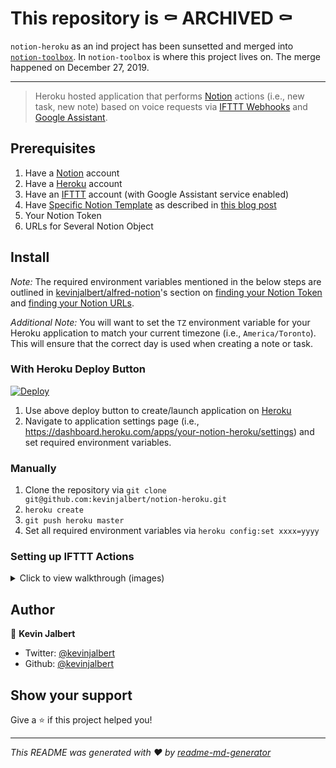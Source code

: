 # This repository is ⚰️ ARCHIVED ⚰️

`notion-heroku` as an ind project has been sunsetted and merged into [`notion-toolbox`](https://github.com/kevinjalbert/notion-toolbox). In `notion-toolbox` is where this project lives on. The merge happened on December 27, 2019.

---

> Heroku hosted application that performs [Notion](https://www.notion.so/) actions (i.e., new task, new note) based on voice requests via [IFTTT Webhooks](https://ifttt.com/maker_webhooks) and [Google Assistant](https://ifttt.com/google_assistant).

## Prerequisites

1. Have a [Notion](https://www.notion.so/) account
2. Have a [Heroku](https://heroku.com/) account
3. Have an [IFTTT](https://ifttt.com/) account (with Google Assistant service enabled)
4. Have [Specific Notion Template](https://www.notion.so/Week-Template-0a7ac4d03082417c929176b5ea1df07e) as described in [this blog post](https://kevinjalbert.com/my-weekly-notion-setup/)
5. Your Notion Token
6. URLs for Several Notion Object

## Install

_Note:_ The required environment variables mentioned in the below steps are outlined in [kevinjalbert/alfred-notion](https://github.com/kevinjalbert/alfred-notion)'s section on [finding your Notion Token](https://github.com/kevinjalbert/alfred-notion#finding-your-notion-token) and [finding your Notion URLs](https://github.com/kevinjalbert/alfred-notion#finding-your-notion-urls).

_Additional Note:_ You will want to set the `TZ` environment variable for your Heroku application to match your current timezone (i.e., `America/Toronto`). This will ensure that the correct day is used when creating a note or task.

### With Heroku Deploy Button
[![Deploy](https://www.herokucdn.com/deploy/button.svg)](https://heroku.com/deploy)

1. Use above deploy button to create/launch application on [Heroku](https://heroku.com/)
2. Navigate to application settings page (i.e., https://dashboard.heroku.com/apps/your-notion-heroku/settings) and set required environment variables.

### Manually

1. Clone the repository via `git clone git@github.com:kevinjalbert/notion-heroku.git`
2. `heroku create`
3. `git push heroku master`
4. Set all required environment variables via `heroku config:set xxxx=yyyy`

### Setting up IFTTT Actions

<details><summary>Click to view walkthrough (images)</summary>

<br>

This walkthrough demonstrates how to setup a IFTTT action to add a Notion Task.

The main difference is that the webhook URL is either `/add_note` or `/add_task` in Step 6.

#### Step 1 - Choose _Trigger_ Service (Google Assistant)

![Step 1](./step1.png)

#### Step 2 - Choose Google Assistant Trigger

![Step 2](./step2.png)

#### Step 3 - Complete Google Assistant Trigger Fields

![Step 3](./step3.png)

#### Step 4 - Choose _Action_ Service (Webhooks)

![Step 4](./step4.png)

#### Step 5 - Choose Webhooks Action

![Step 5](./step5.png)

#### Step 6 - Complete Webhook Action Fields

![Step 6](./step6.png)

</details>

## Author

👤 **Kevin Jalbert**

* Twitter: [@kevinjalbert](https://twitter.com/kevinjalbert)
* Github: [@kevinjalbert](https://github.com/kevinjalbert)

## Show your support

Give a ⭐️ if this project helped you!

***
_This README was generated with ❤️ by [readme-md-generator](https://github.com/kefranabg/readme-md-generator)_
